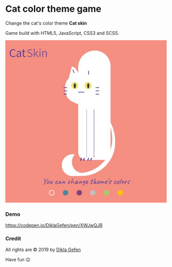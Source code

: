 # Cat color theme game

Change the cat's color theme **Cat skin**

Game build with HTML5, JavaScript, CSS3 and SCSS.

![cat skin](/cat-skin.JPG)


### Demo
https://codepen.io/DiklaGefen/pen/XWJwQJR



### Credit
All rights are © 2019 by [Dikla Gefen](https://codepen.io/DiklaGefen)


Have fun :wink:
